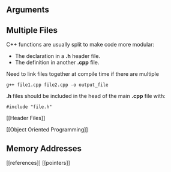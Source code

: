 ## Arguments

## Multiple Files

C++ functions are usually split to make code more modular:

-   The declaration in a **.h** header file.
-   The definition in another **.cpp** file.

Need to link files together at compile time if there are multiple

```
g++ file1.cpp file2.cpp -o output_file 
```

**.h** files should be included in the head of the main **.cpp** file with:

```
#include "file.h"
```

[[Header Files]]

[[Object Oriented Programming]]

## Memory Addresses

[[references]] [[pointers]]
